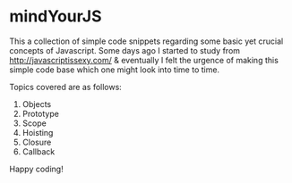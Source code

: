 # mindYourJS

This a collection of simple code snippets regarding some basic yet crucial concepts of Javascript. Some days ago I started to study from http://javascriptissexy.com/ & eventually I felt the urgence of making this simple code base which one might look into time to time.

Topics covered are as follows:
1. Objects
2. Prototype
3. Scope
4. Hoisting
5. Closure
6. Callback

Happy coding!

